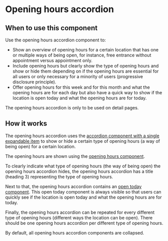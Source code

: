 # Opening hours accordion

## When to use this component

Use the opening hours accordion component to:

* Show an overview of opening hours for a certain location that has one or multiple ways of being open, for instance, free entrance without appointment versus appointment only.
* Include opening hours but clearly show the type of opening hours and show or hide them depending on if the opening hours are essential for all users or only necessary for a minority of users (progressive disclosure principle).
* Offer opening hours for this week and for this month and what the opening hours are for each day but also have a quick way to show if the location is open today and what the opening hours are for today.

The opening hours accordion is only to be used on detail pages.

## How it works

The opening hours accordion uses the <a href="{{path './accordion.html'}}">accordion component with a single expandable item</a> to show or hide a certain type of opening hours (a way of being open) for a certain location.

The opening hours are shown using the <a href="{{path './opening-hours.html'}}">opening hours component</a>.

To clearly indicate what type of opening hours (the way of being open) the opening hours accordion hides, the opening hours accordion has a title (heading 3) representing the type of opening hours.

Next to that, the opening hours accordion contains an <a href="{{path './open-today.html'}}">open today component</a>. This open today component is always visible so that users can quickly see if the location is open today and what the opening hours are for today.

Finally, the opening hours accordion can be repeated for every different type of opening hours (different ways the location can be open). There should be one opening hours accordion per different type of opening hours.

By default, all opening hours accordion components are collapsed.